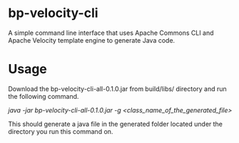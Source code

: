 # bp-velocity-cli
A simple command line interface that uses Apache Commons CLI and Apache Velocity template engine to generate Java code.

Usage
======
Download the bp-velocity-cli-all-0.1.0.jar from build/libs/ directory and run the following command.


_java -jar bp-velocity-cli-all-0.1.0.jar -g \<class_name_of_the_generated_file>_


This should generate a java file in the generated folder located under the directory you run this command on.
